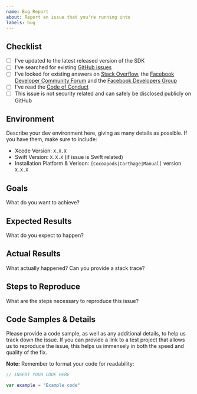 ```yaml
---
name: Bug Report
about: Report an issue that you're running into
labels: bug
---
```


## Checklist

- [ ] I've updated to the latest released version of the SDK
- [ ] I've searched for existing [GitHub issues](https://github.com/facebook/facebook-ios-sdk/issues)
- [ ] I've looked for existing answers on [Stack Overflow](https://facebook.stackoverflow.com), the [Facebook Developer Community Forum](https://developers.facebook.com/community/) and the [Facebook Developers Group](https://www.facebook.com/groups/fbdevelopers)
- [ ] I've read the [Code of Conduct](https://github.com/facebook/facebook-ios-sdk/blob/master/CODE_OF_CONDUCT.md)
- [ ] This issue is not security related and can safely be disclosed publicly on GitHub

## Environment

Describe your dev environment here, giving as many details as possible. If you have them, make sure to include:

- Xcode Version: `X.X.X`
- Swift Version: `X.X.X` (if issue is Swift related)
- Installation Platform & Verison: `[Cocoapods|Carthage|Manual]` version `X.X.X`

## Goals

What do you want to achieve?

## Expected Results

What do you expect to happen?

## Actual Results

What actually happened? Can you provide a stack trace?

## Steps to Reproduce

What are the steps necessary to reproduce this issue?

## Code Samples & Details

Please provide a code sample, as well as any additional details, to help us track down the issue. If you can provide a link to a test project that allows us to reproduce the issue, this helps us immensely in both the speed and quality of the fix.

**Note:** Remember to format your code for readability:

```swift
// INSERT YOUR CODE HERE

var example = "Example code"
```
